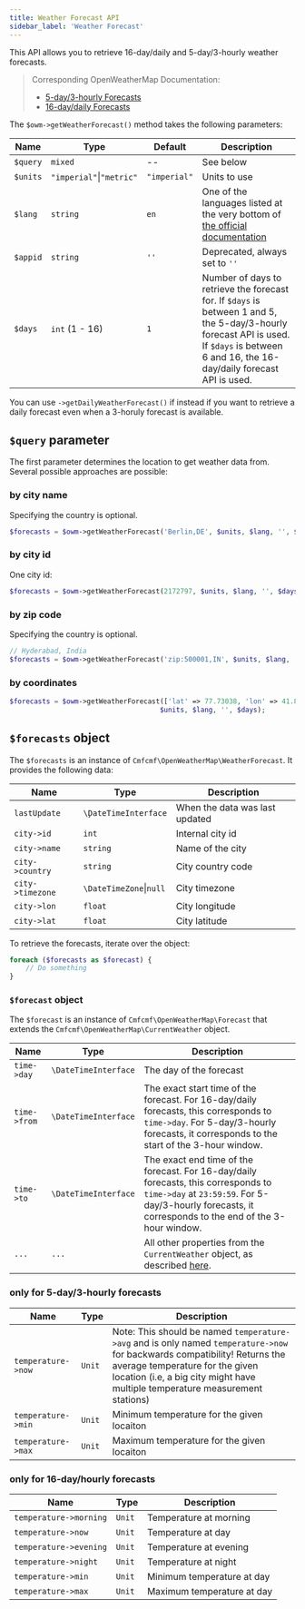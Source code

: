 ```yaml
---
title: Weather Forecast API
sidebar_label: 'Weather Forecast'
---
```


This API allows you to retrieve 16-day/daily and 5-day/3-hourly weather forecasts.

> Corresponding OpenWeatherMap Documentation:
> - [5-day/3-hourly Forecasts](https://openweathermap.org/forecast5)
> - [16-day/daily Forecasts](https://openweathermap.org/forecast16)

The `$owm->getWeatherForecast()` method takes the following parameters:

| Name | Type | Default | Description |
|------|------|---------|-------------|
| `$query` | `mixed` | -- | See below
| `$units` | `"imperial"`&#124;`"metric"` | `"imperial"` | Units to use |
| `$lang` | `string` | `en` | One of the languages listed at the very bottom of [the official documentation](https://openweathermap.org/forecast16#multi) |
| `$appid` | `string` | `''` | Deprecated, always set to `''` |
| `$days` | `int` (1 - 16) | `1` | Number of days to retrieve the forecast for. If `$days` is between 1 and 5, the 5-day/3-hourly forecast API is used. If `$days` is between 6 and 16, the 16-day/daily forecast API is used. |

You can use `->getDailyWeatherForecast()` if instead if you want to retrieve a daily forecast even when a 3-horuly forecast is available.

## `$query` parameter

The first parameter determines the location to get weather data from.
Several possible approaches are possible:

### by city name

Specifying the country is optional.

```php
$forecasts = $owm->getWeatherForecast('Berlin,DE', $units, $lang, '', $days);
```

### by city id

One city id:
```php
$forecasts = $owm->getWeatherForecast(2172797, $units, $lang, '', $days);
```

### by zip code

Specifying the country is optional.

```php
// Hyderabad, India
$forecasts = $owm->getWeatherForecast('zip:500001,IN', $units, $lang, '', $days);
```

### by coordinates

```php
$forecasts = $owm->getWeatherForecast(['lat' => 77.73038, 'lon' => 41.89604],
                                     $units, $lang, '', $days);
```

## `$forecasts` object

The `$forecasts` is an instance of `Cmfcmf\OpenWeatherMap\WeatherForecast`.
It provides the following data:

| Name | Type | Description |
|------|------|-------------|
| `lastUpdate` | `\ḐateTimeInterface` | When the data was last updated |
| `city->id` | `int` | Internal city id |
| `city->name` | `string` | Name of the city |
| `city->country` | `string` | City country code |
| `city->timezone` | `\DateTimeZone`&#124;`null` | City timezone |
| `city->lon` | `float` | City longitude |
| `city->lat` | `float` | City latitude |

To retrieve the forecasts, iterate over the object:

```php
foreach ($forecasts as $forecast) {
    // Do something
}
```

### `$forecast` object

The `$forecast` is an instance of `Cmfcmf\OpenWeatherMap\Forecast` that extends the `Cmfcmf\OpenWeatherMap\CurrentWeather` object.

| Name | Type | Description |
|------|------|-------------|
| `time->day` | `\DateTimeInterface` | The day of the forecast |
| `time->from` | `\DateTimeInterface` | The exact start time of the forecast. For 16-day/daily forecasts, this corresponds to `time->day`. For 5-day/3-hourly forecasts, it corresponds to the start of the 3-hour window. |
| `time->to` | `\DateTimeInterface` | The exact end time of the forecast. For 16-day/daily forecasts, this corresponds to `time->day` at `23:59:59`. For 5-day/3-hourly forecasts, it corresponds to the end of the 3-hour window.  |
| `...` | `...` | All other properties from the `CurrentWeather` object, as described [here](current-weather.md#weather-object). |

### only for 5-day/3-hourly forecasts

| Name | Type | Description |
|------|------|-------------|
| `temperature->now` | `Unit` | Note: This should be named `temperature->avg` and is only named `temperature->now` for backwards compatibility! Returns the average temperature for the given location (i.e, a big city might have multiple temperature measurement stations) |
| `temperature->min` | `Unit` | Minimum temperature for the given locaiton |
| `temperature->max` | `Unit` | Maximum temperature for the given locaiton |

### only for 16-day/hourly forecasts

| Name | Type | Description |
|------|------|-------------|
| `temperature->morning` | `Unit` | Temperature at morning |
| `temperature->now` | `Unit` | Temperature at day |
| `temperature->evening` | `Unit` | Temperature at evening |
| `temperature->night` | `Unit` | Temperature at night |
| `temperature->min` | `Unit` | Minimum temperature at day |
| `temperature->max` | `Unit` | Maximum temperature at day |
